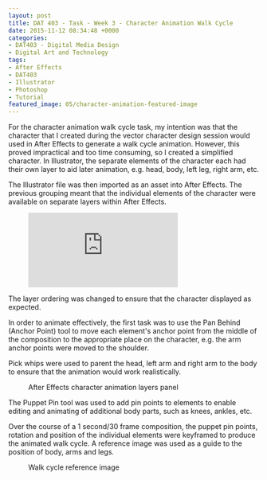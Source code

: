 ```yaml
---
layout: post
title: DAT 403 - Task - Week 3 - Character Animation Walk Cycle
date: 2015-11-12 08:34:48 +0000
categories:
- DAT403 - Digital Media Design
- Digital Art and Technology
tags:
- After Effects
- DAT403
- Illustrator
- Photoshop
- Tutorial
featured_image: 05/character-animation-featured-image
---
```

For the character animation walk cycle task, my intention was that the character that I created during the vector character design session would used in After Effects to generate a walk cycle animation. However, this proved impractical and too time consuming, so I created a simplified character. In Illustrator, the separate elements of the character each had their own layer to aid later animation, e.g. head, body, left leg, right arm, etc.

The Illustrator file was then imported as an asset into After Effects. The previous grouping meant that the individual elements of the character were available on separate layers within After Effects.

<figure>
<div class="embed-container">
<iframe src="https://www.youtube.com/embed/VUR-QMgxl1A" frameborder="0" allow="accelerometer; autoplay; clipboard-write; encrypted-media; gyroscope; picture-in-picture" allowfullscreen></iframe>
</div>
</figure>

The layer ordering was changed to ensure that the character displayed as expected.

In order to animate effectively, the first task was to use the Pan Behind (Anchor Point) tool to move each element's anchor point from the middle of the composition to the appropriate place on the character, e.g. the arm anchor points were moved to the shoulder.

Pick whips were used to parent the head, left arm and right arm to the body to ensure that the animation would work realistically.

<figure><a href="https://res.cloudinary.com/circleseven/image/upload/c_fit,w_800,h_800,q_auto,f_auto/05/after-effects-character-animation-layers"><img src="https://res.cloudinary.com/circleseven/image/upload/c_limit,w_800,h_800,q_auto,f_auto/05/after-effects-character-animation-layers" srcset="https://res.cloudinary.com/circleseven/image/upload/c_limit,w_400,q_auto,f_auto/05/after-effects-character-animation-layers 400w, https://res.cloudinary.com/circleseven/image/upload/c_limit,w_800,q_auto,f_auto/05/after-effects-character-animation-layers 800w, https://res.cloudinary.com/circleseven/image/upload/c_limit,w_1200,q_auto,f_auto/05/after-effects-character-animation-layers 1200w" sizes="(max-width: 768px) 100vw, 800px" alt="" loading="lazy"></a><figcaption>After Effects character animation layers panel</figcaption></figure>

The Puppet Pin tool was used to add pin points to elements to enable editing and animating of additional body parts, such as knees, ankles, etc.

Over the course of a 1 second/30 frame composition, the puppet pin points, rotation and position of the individual elements were keyframed to produce the animated walk cycle. A reference image was used as a guide to the position of body, arms and legs.

<figure><a href="https://res.cloudinary.com/circleseven/image/upload/c_fit,w_800,h_800,q_auto,f_auto/05/walk-cycle"><img src="https://res.cloudinary.com/circleseven/image/upload/c_limit,w_800,h_800,q_auto,f_auto/05/walk-cycle" srcset="https://res.cloudinary.com/circleseven/image/upload/c_limit,w_400,q_auto,f_auto/05/walk-cycle 400w, https://res.cloudinary.com/circleseven/image/upload/c_limit,w_800,q_auto,f_auto/05/walk-cycle 800w, https://res.cloudinary.com/circleseven/image/upload/c_limit,w_1200,q_auto,f_auto/05/walk-cycle 1200w" sizes="(max-width: 768px) 100vw, 800px" alt="" loading="lazy"></a><figcaption>Walk cycle reference image</figcaption></figure>
